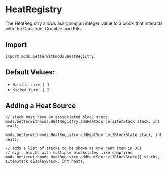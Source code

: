 # HeatRegistry

The HeatRegistry allows assigning an integer value to a block that interacts with the Cauldron, Crucible and Kiln.

## Import
```zenscript
import mods.betterwithmods.HeatRegistry;
```

## Default Values:
 * `Vanilla fire | 1`
 * `Stoked fire  | 2`
    
## Adding a Heat Source

```zenscript
// stack must have an asssociated block state.
mods.betterwithmods.HeatRegistry.addHeatSource(IItemStack stack, int heat);

mods.betterwithmods.HeatRegistry.addHeatSource(IBlockState stack, int heat);

// adds a list of stacks to be shown as one heat item in JEI
// e.g., blocks with multiple blockstates like campfires
mods.betterwithmods.HeatRegistry.addHeatSource(IBlockState[] stacks, IItemStack displayStack, int heat);
```
